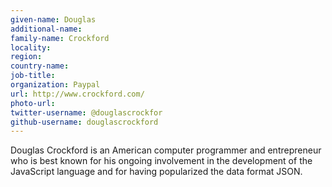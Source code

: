 ```yaml
---
given-name: Douglas	
additional-name: 
family-name: Crockford
locality: 
region: 
country-name: 
job-title: 
organization: Paypal
url: http://www.crockford.com/
photo-url: 
twitter-username: @douglascrockfor
github-username: douglascrockford 
---
```

Douglas Crockford is an American computer programmer and entrepreneur who is best known for his ongoing involvement in the development of the JavaScript language and for having popularized the data format JSON.